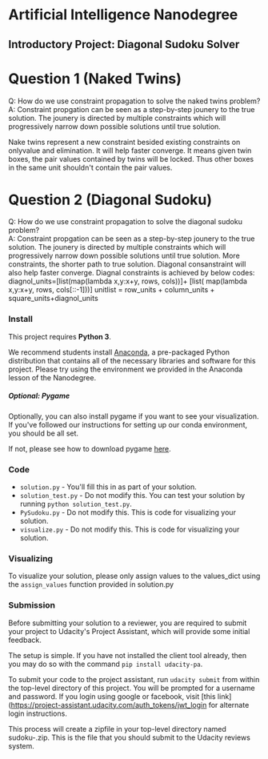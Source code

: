 # Artificial Intelligence Nanodegree
## Introductory Project: Diagonal Sudoku Solver

# Question 1 (Naked Twins)
Q: How do we use constraint propagation to solve the naked twins problem?  
A: 
Constraint propgation can be seen as a step-by-step jounery to the true solution. The jounery is directed by multiple constraints which will progressively narrow down possible solutions until true solution.

Nake twins represent a new constraint besided existing constraints on onlyvalue and elimination. It will help faster converge.
It means given twin boxes, the pair values contained by twins will be locked. Thus other boxes in the same unit shouldn't contain the pair values.

# Question 2 (Diagonal Sudoku)
Q: How do we use constraint propagation to solve the diagonal sudoku problem?  
A: 
Constraint propgation can be seen as a step-by-step jounery to the true solution. The jounery is directed by multiple constraints which will progressively narrow down possible solutions until true solution. More constraints, the shorter path to true solution.
Diagonal consanstraint will also help faster converge. Diagnal constraints is achieved by below codes:
diagnol_units=[list(map(lambda x,y:x+y, rows, cols))]+ [list(
        map(lambda x,y:x+y, rows, cols[::-1]))]
unitlist = row_units + column_units + square_units+diagnol_units


### Install

This project requires **Python 3**.

We recommend students install [Anaconda](https://www.continuum.io/downloads), a pre-packaged Python distribution that contains all of the necessary libraries and software for this project. 
Please try using the environment we provided in the Anaconda lesson of the Nanodegree.

##### Optional: Pygame

Optionally, you can also install pygame if you want to see your visualization. If you've followed our instructions for setting up our conda environment, you should be all set.

If not, please see how to download pygame [here](http://www.pygame.org/download.shtml).

### Code

* `solution.py` - You'll fill this in as part of your solution.
* `solution_test.py` - Do not modify this. You can test your solution by running `python solution_test.py`.
* `PySudoku.py` - Do not modify this. This is code for visualizing your solution.
* `visualize.py` - Do not modify this. This is code for visualizing your solution.

### Visualizing

To visualize your solution, please only assign values to the values_dict using the ```assign_values``` function provided in solution.py

### Submission
Before submitting your solution to a reviewer, you are required to submit your project to Udacity's Project Assistant, which will provide some initial feedback.  

The setup is simple.  If you have not installed the client tool already, then you may do so with the command `pip install udacity-pa`.  

To submit your code to the project assistant, run `udacity submit` from within the top-level directory of this project.  You will be prompted for a username and password.  If you login using google or facebook, visit [this link](https://project-assistant.udacity.com/auth_tokens/jwt_login for alternate login instructions.

This process will create a zipfile in your top-level directory named sudoku-<id>.zip.  This is the file that you should submit to the Udacity reviews system.

